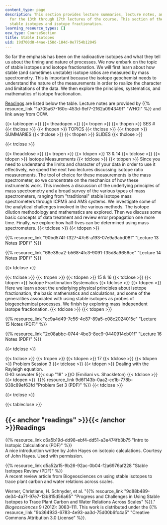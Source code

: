 ```yaml
---
content_type: page
description: This section provides lecture summaries, lecture notes, and readings
  for the 13th through 17th lectures of the course. This section of the course introduces
  stable isotopes and isotope fractionation.
learning_resource_types: []
ocw_type: CourseSection
title: Stable Isotopes
uid: 19d700d8-44ae-158d-184d-0e7754b12045
---
```


So far the emphasis has been on the radioactive isotopes and what they tell us about the timing and nature of processes. We now embark on the topic of stable isotopes and isotope fractionation. We will first learn about how stable (and sometimes unstable) isotope ratios are measured by mass spectrometry. This is important because the isotope geochemist needs to understand the nature of the measurements in order to realize the character and limitations of the data. We then explore the principles, systematics, and mathematics of isotope fractionation.

[Readings](#readings) are listed below the table. Lecture notes are provided by {{% resource_link "1a705a67-160c-453d-9ef7-2162a094349f" "WHOI" %}} and link away from OCW.

{{< tableopen >}}
{{< theadopen >}}
{{< tropen >}}
{{< thopen >}}
SES #
{{< thclose >}}
{{< thopen >}}
TOPICS
{{< thclose >}}
{{< thopen >}}
SUMMARIES
{{< thclose >}}
{{< thopen >}}
SLIDES
{{< thclose >}}

{{< trclose >}}

{{< theadclose >}}
{{< tropen >}}
{{< tdopen >}}
13 & 14
{{< tdclose >}}
{{< tdopen >}}
Isotope Measurements
{{< tdclose >}}
{{< tdopen >}}
Since you need to understand the limits and character of your data in order to use it effectively, we spend the next two lectures discussing isotope ratio measurements. The tool of choice for these measurements is the mass spectrometer, so we concentrate on the mechanics of how these instruments work. This involves a discussion of the underlying principles of mass spectrometry and a broad survey of the various types of mass spectrometers, ranging from "traditional" stable isotope mass spectrometers through ICPMS and AMS systems. We investigate some of the analytical challenges involved in the various methods. The isotope dilution methodology and mathematics are explored. Then we discuss some basic concepts of data treatment and review error propagation one more time. Finally, we explore how half-lives can be determined using mass spectrometers.
{{< tdclose >}}
{{< tdopen >}}


{{% resource_link "90bd574f-f327-47c6-a193-07e9a9abd08f" "Lecture 13 Notes (PDF)" %}}

{{% resource_link "68e38ca2-b568-4fc3-9091-f35d8a9656ce" "Lecture 14 Notes (PDF)" %}}


{{< tdclose >}}

{{< trclose >}}
{{< tropen >}}
{{< tdopen >}}
15 & 16
{{< tdclose >}}
{{< tdopen >}}
Isotope Fractionation Systematics
{{< tdclose >}}
{{< tdopen >}}
Here we learn about the underlying physical principles about isotope fractionation, the basic mathematics and calculations, and some of the generalities associated with using stable isotopes as probes of biogeochemical processes. We finish by exploring mass independent isotope fractionation.
{{< tdclose >}}
{{< tdopen >}}


{{% resource_link "cc9a4d49-7c56-4c87-89a5-c08c2024015c" "Lecture 15 Notes (PDF)" %}}

{{% resource_link "2c08abbc-0744-4be3-8ec9-0440914cb01f" "Lecture 16 Notes (PDF)" %}}


{{< tdclose >}}

{{< trclose >}}
{{< tropen >}}
{{< tdopen >}}
17
{{< tdclose >}}
{{< tdopen >}}
Problem Session 3
{{< tdclose >}}
{{< tdopen >}}
Dealing with the Rayleigh equation.  
G‐IG seawater δ{{< sup "18" >}}O (Emiliani vs. Shackleton)
{{< tdclose >}}
{{< tdopen >}}
 {{% resource_link 9d6f143b-0aa2-cc1b-778b-938c89ef63fd "Problem Set 3 (PDF)" %}}
{{< tdclose >}}

{{< trclose >}}

{{< tableclose >}}

{{< anchor "readings" >}}{{< /anchor >}}Readings
------------------------------------------------

{{% resource_link c6a5b19d-dd98-ebf4-dd51-a3e474fb3b75 "Intro to Isotopic Calculations (PDF)" %}}  
A nice introduction written by John Hayes on isotopic calculations. Courtesy of John Hayes. Used with permission.

{{% resource_link d5a52a15-9b26-92ac-0b04-f2a6976af228 "Stable Isotopes Review (PDF)" %}}  
A recent review article from Biogeosciences on using stable isotopes to trace plant carbon and water relations across scales.

Werner, Christiane, H. Schnyder, et al. "{{% resource_link "9d88b489-de34-4a71-97e7-13b815d56a65" "Progress and Challenges in Using Stable Isotopes to Trace Plant Carbon and Water Relations Across Scales" %}}." _Biogeosciences_ 9 (2012): 3083–111. This work is distributed under the {{% resource_link "9b364933-6783-4e93-aa3d-75d00b6fc4a5" "Creative Commons Attribution 3.0 License" %}}.